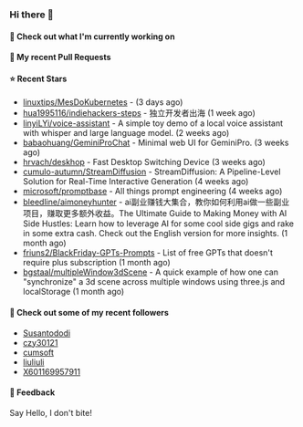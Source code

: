 ### Hi there 👋

#### 👷 Check out what I'm currently working on

#### 🔨 My recent Pull Requests


#### ⭐ Recent Stars

- [linuxtips/MesDoKubernetes](https://github.com/linuxtips/MesDoKubernetes) -  (3 days ago)
- [hua1995116/indiehackers-steps](https://github.com/hua1995116/indiehackers-steps) - 独立开发者出海 (1 week ago)
- [linyiLYi/voice-assistant](https://github.com/linyiLYi/voice-assistant) - A simple toy demo of a local voice assistant with whisper and large language model. (2 weeks ago)
- [babaohuang/GeminiProChat](https://github.com/babaohuang/GeminiProChat) - Minimal web UI for GeminiPro. (3 weeks ago)
- [hrvach/deskhop](https://github.com/hrvach/deskhop) - Fast Desktop Switching Device (3 weeks ago)
- [cumulo-autumn/StreamDiffusion](https://github.com/cumulo-autumn/StreamDiffusion) - StreamDiffusion: A Pipeline-Level Solution for Real-Time Interactive Generation (4 weeks ago)
- [microsoft/promptbase](https://github.com/microsoft/promptbase) - All things prompt engineering (4 weeks ago)
- [bleedline/aimoneyhunter](https://github.com/bleedline/aimoneyhunter) - ai副业赚钱大集合，教你如何利用ai做一些副业项目，赚取更多额外收益。The Ultimate Guide to Making Money with AI Side Hustles: Learn how to leverage AI for some cool side gigs and rake in some extra cash. Check out the English version for more insights. (1 month ago)
- [friuns2/BlackFriday-GPTs-Prompts](https://github.com/friuns2/BlackFriday-GPTs-Prompts) - List of free GPTs that doesn&#39;t require plus subscription  (1 month ago)
- [bgstaal/multipleWindow3dScene](https://github.com/bgstaal/multipleWindow3dScene) - A quick example of how one can &#34;synchronize&#34; a 3d scene across multiple windows using three.js and localStorage (1 month ago)

#### 👯 Check out some of my recent followers

- [Susantododi](https://github.com/Susantododi)
- [czy30121](https://github.com/czy30121)
- [cumsoft](https://github.com/cumsoft)
- [liuliuli](https://github.com/liuliuli)
- [X601169957911](https://github.com/X601169957911)

#### 💬 Feedback

Say Hello, I don't bite!